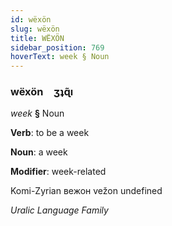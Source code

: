 ```yaml
---
id: wëxön
slug: wëxön
title: WËXÖN
sidebar_position: 769
hoverText: week § Noun
---
```


### wëxön&emsp;<span kind="abugida">ʒʇɋ̃ı</span>

*week* **§** Noun

**Verb**: to be a week

**Noun**: a week

**Modifier**: week-related

Komi-Zyrian вежон vežon undefined

*Uralic Language Family*